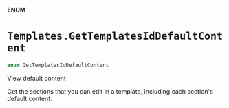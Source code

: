 **ENUM**

# `Templates.GetTemplatesIdDefaultContent`

```swift
enum GetTemplatesIdDefaultContent
```

View default content

Get the sections that you can edit in a template, including each section's default content.

